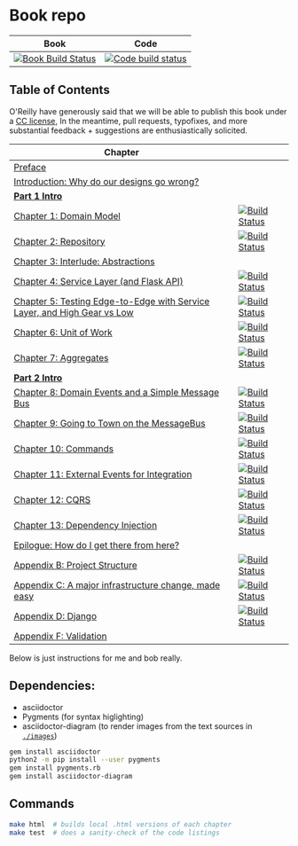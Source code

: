 # Book repo

| Book | Code |
| ---- | ---- |
| [![Book Build Status](https://travis-ci.org/cosmicpython/book.svg?branch=master)](https://travis-ci.org/cosmicpython/book) | [![Code build status](https://travis-ci.org/cosmicpython/code.svg?branch=master)](https://travis-ci.org/cosmicpython/code) |


## Table of Contents

O'Reilly have generously said that we will be able to publish this book under a [CC license](license.txt),
In the meantime, pull requests, typofixes, and more substantial feedback + suggestions are enthusiastically solicited.

| Chapter |       |
| ------- | ----- |
| [Preface](preface.asciidoc) | |
| [Introduction: Why do our designs go wrong?](introduction.asciidoc)| ||
| [**Part 1 Intro**](part1.asciidoc) | |
| [Chapter 1: Domain Model](chapter_01_domain_model.asciidoc) | [![Build Status](https://travis-ci.org/cosmicpython/code.svg?branch=chapter_01_domain_model)](https://travis-ci.org/cosmicpython/code) |
| [Chapter 2: Repository](chapter_02_repository.asciidoc) | [![Build Status](https://travis-ci.org/cosmicpython/code.svg?branch=chapter_02_repository)](https://travis-ci.org/cosmicpython/code) |
| [Chapter 3: Interlude: Abstractions](chapter_03_abstractions.asciidoc) | |
| [Chapter 4: Service Layer (and Flask API)](chapter_04_service_layer.asciidoc) | [![Build Status](https://travis-ci.org/cosmicpython/code.svg?branch=chapter_04_service_layer)](https://travis-ci.org/cosmicpython/code) |
| [Chapter 5: Testing Edge-to-Edge with Service Layer, and High Gear vs Low](chapter_04b_high_gear_low_gear.asciidoc) | [![Build Status](https://travis-ci.org/cosmicpython/code.svg?branch=chapter_04b_high_gear_low_gear)](https://travis-ci.org/cosmicpython/code) |
| [Chapter 6: Unit of Work](chapter_05_uow.asciidoc) | [![Build Status](https://travis-ci.org/cosmicpython/code.svg?branch=chapter_05_uow)](https://travis-ci.org/cosmicpython/code) |
| [Chapter 7: Aggregates](chapter_06_aggregate.asciidoc) | [![Build Status](https://travis-ci.org/cosmicpython/code.svg?branch=chapter_06_aggregate)](https://travis-ci.org/cosmicpython/code) |
| [**Part 2 Intro**](part2.asciidoc) | |
| [Chapter 8: Domain Events and a Simple Message Bus](chapter_07_events_and_message_bus.asciidoc) | [![Build Status](https://travis-ci.org/cosmicpython/code.svg?branch=chapter_07_events_and_message_bus)](https://travis-ci.org/cosmicpython/code) |
| [Chapter 9: Going to Town on the MessageBus](chapter_08_all_messagebus.asciidoc) | [![Build Status](https://travis-ci.org/cosmicpython/code.svg?branch=chapter_08_all_messagebus)](https://travis-ci.org/cosmicpython/code) |
| [Chapter 10: Commands](chapter_09_commands.asciidoc) | [![Build Status](https://travis-ci.org/cosmicpython/code.svg?branch=chapter_09_commands)](https://travis-ci.org/cosmicpython/code) |
| [Chapter 11: External Events for Integration](chapter_10_external_events.asciidoc) | [![Build Status](https://travis-ci.org/cosmicpython/code.svg?branch=chapter_10_external_events)](https://travis-ci.org/cosmicpython/code) |
| [Chapter 12: CQRS](chapter_11_cqrs.asciidoc) | [![Build Status](https://travis-ci.org/cosmicpython/code.svg?branch=chapter_11_cqrs)](https://travis-ci.org/cosmicpython/code) |
| [Chapter 13: Dependency Injection](chapter_12_dependency_injection.asciidoc) | [![Build Status](https://travis-ci.org/cosmicpython/code.svg?branch=chapter_12_dependency_injection)](https://travis-ci.org/cosmicpython/code) |
| [Epilogue: How do I get there from here?](epilogue_1_how_to_get_there_from_here.asciidoc) | |
| [Appendix B: Project Structure](appendix_project_structure.asciidoc) | [![Build Status](https://travis-ci.org/cosmicpython/code.svg?branch=appendix_project_structure)](https://travis-ci.org/cosmicpython/code) |
| [Appendix C: A major infrastructure change, made easy](appendix_csvs.asciidoc) | [![Build Status](https://travis-ci.org/cosmicpython/code.svg?branch=appendix_csvs)](https://travis-ci.org/cosmicpython/code) |
| [Appendix D: Django](appendix_django.asciidoc) | [![Build Status](https://travis-ci.org/cosmicpython/code.svg?branch=appendix_django)](https://travis-ci.org/cosmicpython/code) |
| [Appendix F: Validation](appendix_validation.asciidoc) | |




Below is just instructions for me and bob really.

## Dependencies:

* asciidoctor
* Pygments (for syntax higlighting)
* asciidoctor-diagram (to render images from the text sources in [`./images`](./images))

```sh
gem install asciidoctor
python2 -m pip install --user pygments
gem install pygments.rb
gem install asciidoctor-diagram
```


## Commands

```sh
make html  # builds local .html versions of each chapter
make test  # does a sanity-check of the code listings
```

